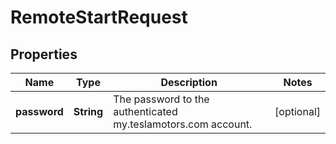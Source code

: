 
# RemoteStartRequest

## Properties
Name | Type | Description | Notes
------------ | ------------- | ------------- | -------------
**password** | **String** | The password to the authenticated my.teslamotors.com account. |  [optional]



